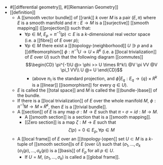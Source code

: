 - #[[differential geometry]], #[[Riemannian Geometry]]
- [[definition]]
	- A [[smooth vector bundle]] of [[rank]] $k$ over $M$ is a pair $(E, \pi)$ where $E$ is a smooth manifold and $\pi : E \to M$ is a [[surjective]] [[smooth mapping]] ([[projection]]) such that:
		- $\forall p \in M$, $E_p = \pi^{-1}(p) \subset E$ is a $k$-dimensional real vector space (i.e. a [[fibre]] of $E$ over $p$);
		- $\forall p \in M$ there exist a [[(topology-)neighborhood]] $U \ni p$ and a [[diffeomorphism]] $\phi : \pi^{-1}U \to U \times R^k$ (i.e. a [[local trivialization]] of $E$ over $U$) such that the following diagram [[commutes]]
		  $$\begin{CD}
		       \pi^{-1}U @> \phi >> U \times R^k\\
		       @V \pi VV @V \pi_1 VV\\
		       U @= U
		  \end{CD}$$
			- (above $\pi_1$ is the standard projection, and $\phi|E_q : E_q \to \{q\} \times R^k$ is a [[linear]] [[isomorphism]] for every $q \in U$).
	- $E$ is called the [[total space]] and $M$ is called the [[(bundle-)base]] of the bundle.
	- If there is a [[local trivialization]] of $E$ over the whole manifold $M$, $\phi : \pi^{-1}M \to M \times R^k$, then $E$ is a [[trivial bundle]].
	- A [[section]] of $E$ is any map $\sigma: M \to E$ such that $\pi \circ \sigma = id : M \to M$.
		- A [[smooth section]] is a section that is a [[smooth mapping]].
		- [[Zero section]] is a map $\zeta : M \to E$ such that
		  $$\zeta(p) = 0 \in E_p, \forall p \in M$$
	- A [[local frame]] of $E$ over an [[(topology-)open]] set $U \subset M$ is a $k$-tuple of [[smooth section]]s of $E$ (over $U$) such that ($\sigma_1, ..., \sigma_k$ ($\sigma_1(p), ..., \sigma_k(p))$ is a [[basis]] of $E_p$ for all $p \in U$.
		- If $U = M$, $(\sigma_1, ..., \sigma_k)$ is called a [[global frame]].
